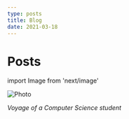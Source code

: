```yaml
---
type: posts 
title: Blog
date: 2021-03-18
---
```


# Posts

import Image from 'next/image'

<Image
  src="/images/mmm.png"
  alt="Photo"
  width={300}
  height={100}
  priority
  className="next-image"
/>

*Voyage of a Computer Science student*
